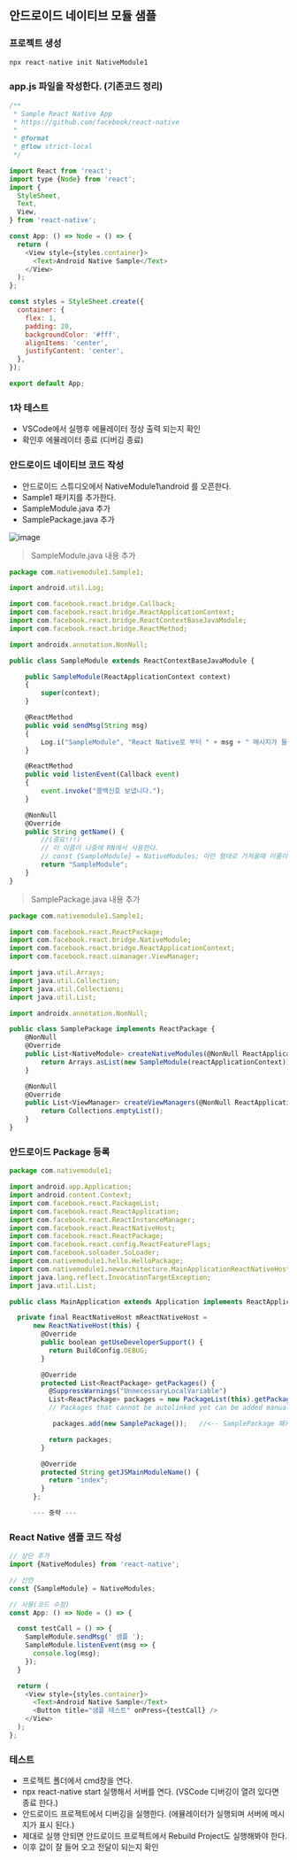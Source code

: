 ## 안드로이드 네이티브 모듈 샘플

### 프로젝트 생성
```javascript
npx react-native init NativeModule1
```

### app.js 파일을 작성한다. (기존코드 정리)
```javascript
/**
 * Sample React Native App
 * https://github.com/facebook/react-native
 *
 * @format
 * @flow strict-local
 */

import React from 'react';
import type {Node} from 'react';
import {
  StyleSheet,
  Text,
  View,
} from 'react-native';

const App: () => Node = () => {
  return (
    <View style={styles.container}>
      <Text>Android Native Sample</Text>      
    </View>
  );
};

const styles = StyleSheet.create({
  container: {
    flex: 1,
    padding: 20,
    backgroundColor: '#fff',
    alignItems: 'center',
    justifyContent: 'center',
  },
});

export default App;
```
### 1차 테스트

- VSCode에서 실행후 에뮬레이터 정상 출력 되는지 확인
- 확인후 에뮬레이터 종료 (디버깅 종료)

### 안드로이드 네이티브 코드 작성

- 안드로이드 스튜디오에서 NativeModule1\android 를 오픈한다.
- Sample1 패키지를 추가한다.
- SampleModule.java 추가
- SamplePackage.java 추가

![image](https://user-images.githubusercontent.com/119641015/208288976-75660946-938f-4433-9a74-93109b1fb70c.png)

> SampleModule.java 내용 추가
```javascript
package com.nativemodule1.Sample1;

import android.util.Log;

import com.facebook.react.bridge.Callback;
import com.facebook.react.bridge.ReactApplicationContext;
import com.facebook.react.bridge.ReactContextBaseJavaModule;
import com.facebook.react.bridge.ReactMethod;

import androidx.annotation.NonNull;

public class SampleModule extends ReactContextBaseJavaModule {

    public SampleModule(ReactApplicationContext context)
    {
        super(context);
    }

    @ReactMethod
    public void sendMsg(String msg)
    {
        Log.i("SampleModule", "React Native로 부터 " + msg + " 메시지가 들어왔습니다.");
    }

    @ReactMethod
    public void listenEvent(Callback event)
    {
        event.invoke("콜백신호 보냅니다.");
    }

    @NonNull
    @Override
    public String getName() {
        //(중요!!!)
        // 이 이름이 나중에 RN에서 사용한다.
        // const {SampleModule} = NativeModules; 이런 형태로 가져올때 이름이 맞아야 한다.
        return "SampleModule";
    }
}
```
> SamplePackage.java 내용 추가
```javascript
package com.nativemodule1.Sample1;

import com.facebook.react.ReactPackage;
import com.facebook.react.bridge.NativeModule;
import com.facebook.react.bridge.ReactApplicationContext;
import com.facebook.react.uimanager.ViewManager;

import java.util.Arrays;
import java.util.Collection;
import java.util.Collections;
import java.util.List;

import androidx.annotation.NonNull;

public class SamplePackage implements ReactPackage {
    @NonNull
    @Override
    public List<NativeModule> createNativeModules(@NonNull ReactApplicationContext reactApplicationContext) {
        return Arrays.asList(new SampleModule(reactApplicationContext));
    }

    @NonNull
    @Override
    public List<ViewManager> createViewManagers(@NonNull ReactApplicationContext reactApplicationContext) {
        return Collections.emptyList();
    }
}
```

### 안드로이드 Package 등록

```javascript
package com.nativemodule1;

import android.app.Application;
import android.content.Context;
import com.facebook.react.PackageList;
import com.facebook.react.ReactApplication;
import com.facebook.react.ReactInstanceManager;
import com.facebook.react.ReactNativeHost;
import com.facebook.react.ReactPackage;
import com.facebook.react.config.ReactFeatureFlags;
import com.facebook.soloader.SoLoader;
import com.nativemodule1.hello.HelloPackage;
import com.nativemodule1.newarchitecture.MainApplicationReactNativeHost;
import java.lang.reflect.InvocationTargetException;
import java.util.List;

public class MainApplication extends Application implements ReactApplication {

  private final ReactNativeHost mReactNativeHost =
      new ReactNativeHost(this) {
        @Override
        public boolean getUseDeveloperSupport() {
          return BuildConfig.DEBUG;
        }

        @Override
        protected List<ReactPackage> getPackages() {
          @SuppressWarnings("UnnecessaryLocalVariable")
          List<ReactPackage> packages = new PackageList(this).getPackages();
          // Packages that cannot be autolinked yet can be added manually here, for example:

           packages.add(new SamplePackage());   //<-- SamplePackage 패키지를 등록한다.

          return packages;
        }

        @Override
        protected String getJSMainModuleName() {
          return "index";
        }
      };

      --- 중략 ---
```

### React Native 샘플 코드 작성

```javascript
// 상단 추가
import {NativeModules} from 'react-native';

// 선언
const {SampleModule} = NativeModules;

// 사용(코드 수정)
const App: () => Node = () => {

  const testCall = () => {
    SampleModule.sendMsg(' 샘플 ');
    SampleModule.listenEvent(msg => {
      console.log(msg);
    });
  }

  return (
    <View style={styles.container}>
      <Text>Android Native Sample</Text>      
      <Button title="샘플 테스트" onPress={testCall} />
    </View>
  );
};
```

### 테스트

- 프로젝트 폴더에서 cmd창을 연다.
- npx react-native start 실행해서 서버를 연다. (VSCode 디버깅이 열려 있다면 종료 한다.)
- 안드로이드 프로젝트에서 디버깅을 실행한다. (에뮬레이터가 실행되며 서버에 메시지가 표시 된다.)
- 제대로 실행 안되면 안드로이드 프로젝트에서 Rebuild Project도 실행해봐야 한다.
- 이후 값이 잘 들어 오고 전달이 되는지 확인



<br/><br/>
